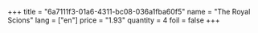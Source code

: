 +++
title = "6a7111f3-01a6-4311-bc08-036a1fba60f5"
name = "The Royal Scions"
lang = ["en"]
price = "1.93"
quantity = 4
foil = false
+++
